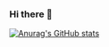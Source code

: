 ### Hi there 👋


[![Anurag's GitHub stats](https://github-readme-stats.vercel.app/api?username=AakibAlam)](https://github.com/anuraghazra/github-readme-stats)

<!--
**AakibAlam/AakibAlam** is a ✨ _special_ ✨ repository because its `README.md` (this file) appears on your GitHub profile.

Here are some ideas to get you started:

- 🔭 I’m currently working on ...
- 🌱 I’m currently learning ...
- 👯 I’m looking to collaborate on ...
- 🤔 I’m looking for help with ...
- 💬 Ask me about ...
- 📫 How to reach me: ...
- 😄 Pronouns: ...
- ⚡ Fun fact: ...
-->
